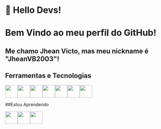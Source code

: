 # 👋 Hello Devs! 
# Bem Vindo ao meu perfil do GitHub!
## Me chamo Jhean Victo, mas meu nickname é "JheanVB2003"!
  ## Ferramentas e Tecnologias


<img src="https://devicon-website.vercel.app/api/git/original.svg" width="40" height="40"></img><img loading="lazy" src="https://devicon-website.vercel.app/api/github/original.svg" width="40" height="40"></img><img src="https://devicon-website.vercel.app/api/html5/original.svg" width="40" height="40"></img><img src="https://devicon-website.vercel.app/api/css3/original.svg" width="40" height="40"></img><img src="https://devicon-website.vercel.app/api/java/original-wordmark.svg" width="40" height="40"></img><img src="https://devicon-website.vercel.app/api/spring/original.svg" width="40" height="40"></img><img loading="lazy" src="https://icongr.am/devicon/mysql-original-wordmark.svg?size=40&color=currentColor" width="40" height="40"/></img>

##Estou Aprendendo

<img src="https://devicon-website.vercel.app/api/php/original.svg" width="40" height="40"></img><img src="https://devicon-website.vercel.app/api/python/original.svg" width="40" height="40"></img><img src="https://devicon-website.vercel.app/api/javascript/original.svg" width="40" height="40"></img>














